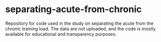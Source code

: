 # separating-acute-from-chronic
Repository for code used in the study on separating the acute from the chronic training load.
The data are not uploaded, and the code is mostly available for educational and transparency purposes.
